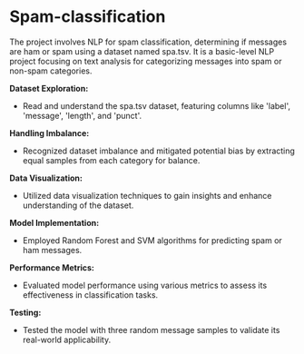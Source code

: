 # Spam-classification
The project involves NLP for spam classification, determining if messages are ham or spam using a dataset named spa.tsv. It is a basic-level NLP project focusing on text analysis for categorizing messages into spam or non-spam categories.

**Dataset Exploration:**
  - Read and understand the spa.tsv dataset, featuring columns like 'label', 'message', 'length', and 'punct'.
  
**Handling Imbalance:**
  - Recognized dataset imbalance and mitigated potential bias by extracting equal samples from each category for balance.

**Data Visualization:**
  - Utilized data visualization techniques to gain insights and enhance understanding of the dataset.

**Model Implementation:**
  - Employed Random Forest and SVM algorithms for predicting spam or ham messages.

**Performance Metrics:**
  - Evaluated model performance using various metrics to assess its effectiveness in classification tasks.

**Testing:**
  - Tested the model with three random message samples to validate its real-world applicability.
